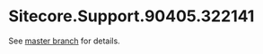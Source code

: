# Sitecore.Support.90405.322141

See [master branch](https://github.com/sitecoresupport/Sitecore.Support.90405.322141) for details.